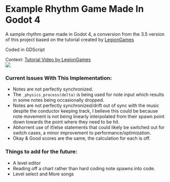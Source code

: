 # Example Rhythm Game Made In Godot 4
 A sample rhythm game made in Godot 4, a conversion from the 3.5 version of this project based on the tutorial created by [LegionGames](https://github.com/LegionGames/Conductor-Example/)
 
 Coded in GDScript
 
 Context: [Tutorial Video by LegionGames](https://youtu.be/_FRiPPbJsFQ)\
 [![](https://markdown-videos.deta.dev/youtube/_FRiPPbJsFQ)](https://youtu.be/_FRiPPbJsFQ)
 
 ### Current Issues With This Implementation:
 - Notes are not perfectly synchronized.
 - The `_physics_process(delta)` is being used for note input which results in some notes being occasionally dropped.
 - Notes are not perfectly synchronized/drift out of sync with the music despite the conductor keeping track, I believe this could be because note movement is not being linearly interpolated from their spawn point down towards the point where they need to be hit.
 - Abhorrent use of if/else statements that could likely be switched out for switch cases, a minor improvement to performance/optimization.
 - Okay & Good scores are the same, the calculation for each is off.

### Things to add for the future:
- A level editor
- Reading off a chart rather than hard coding note spawns into code.
- Level select and More songs


